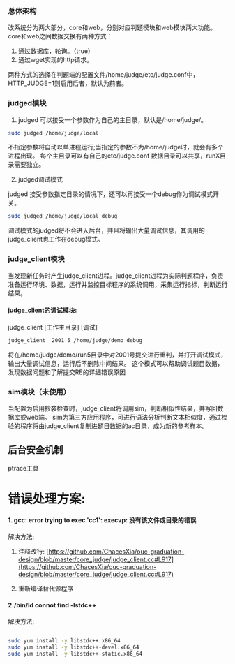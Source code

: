 
### 总体架构 ###
改系统分为两大部分，core和web，分别对应判题模块和web模块两大功能。
core和web之间数据交换有两种方式：
1. 通过数据库，轮询。（true）
2. 通过wget实现的http请求。

两种方式的选择在判题端的配置文件/home/judge/etc/judge.conf中，HTTP_JUDGE=1则启用后者，默认为前者。


### judged模块 ###

1. judged 可以接受一个参数作为自己的主目录，默认是/home/judge/。

```bash
sudo judged /home/judge/local
```
不指定参数将自动以单进程运行;当指定的参数不为/home/judge时，就会有多个进程出现。
每个主目录可以有自己的etc/judge.conf 数据目录可以共享，runX目录需要独立。


2. judged调试模式

judged 接受参数指定目录的情况下，还可以再接受一个debug作为调试模式开关。
```bash
sudo judged /home/judge/local debug 
```
调试模式的judged将不会进入后台，并且将输出大量调试信息，其调用的judge_client也工作在debug模式。


### judge_client模块 ###

当发现新任务时产生judge_client进程。judge_client进程为实际判题程序，负责准备运行环境、数据，运行并监控目标程序的系统调用，采集运行指标，判断运行结果。

#### judge_client的调试模块:

judge_client [工作主目录] [调试]

```bash
judge_client  2001 5 /home/judge/demo debug
```

将在/home/judge/demo/run5目录中对2001号提交进行重判，并打开调试模式，输出大量调试信息，运行后不删除中间结果。
这个模式可以帮助调试题目数据，发现数据问题和了解提交RE的详细错误原因


### sim模块（未使用） ###

当配置为启用抄袭检查时，judge_client将调用sim，判断相似性结果，并写回数据库或web端。
sim为第三方应用程序，可进行语法分析判断文本相似度，通过检验的程序将由judge_client复制进题目数据的ac目录，成为新的参考样本。

## 后台安全机制 ##

ptrace工具


# 错误处理方案: #

#### 1. gcc: error trying to exec 'cc1': execvp: 没有该文件或目录的错误 ####

解决方法:

1. 注释改行:
[https://github.com/ChacesXia/ouc-graduation-design/blob/master/core_judge/judge_client.cc#L917](https://github.com/ChacesXia/ouc-graduation-design/blob/master/core_judge/judge_client.cc#L917)

2. 重新编译替代源程序

#### 2./bin/ld connot find -lstdc++  ####

解决方法:

```bash

sudo yum install -y libstdc++.x86_64
sudo yum install -y libstdc++-devel.x86_64
sudo yum install -y libstdc++-static.x86_64

```